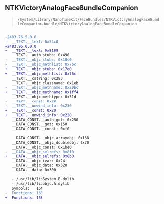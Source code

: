 ## NTKVictoryAnalogFaceBundleCompanion

> `/System/Library/NanoTimeKit/FaceBundles/NTKVictoryAnalogFaceBundleCompanion.bundle/NTKVictoryAnalogFaceBundleCompanion`

```diff

-2483.76.5.0.0
-  __TEXT.__text: 0x54c0
+2483.95.0.0.0
+  __TEXT.__text: 0x5168
   __TEXT.__auth_stubs: 0x490
-  __TEXT.__objc_stubs: 0x18c0
-  __TEXT.__objc_methlist: 0x7bc
+  __TEXT.__objc_stubs: 0x17e0
+  __TEXT.__objc_methlist: 0x76c
   __TEXT.__cstring: 0x283
   __TEXT.__objc_classname: 0x1eb
-  __TEXT.__objc_methname: 0x20bc
+  __TEXT.__objc_methname: 0x1ff4
   __TEXT.__objc_methtype: 0x51d
-  __TEXT.__const: 0x28
-  __TEXT.__unwind_info: 0x230
+  __TEXT.__const: 0x20
+  __TEXT.__unwind_info: 0x220
   __DATA_CONST.__auth_got: 0x250
   __DATA_CONST.__got: 0x150
   __DATA_CONST.__const: 0xf0

   __DATA_CONST.__objc_arrayobj: 0x138
   __DATA_CONST.__objc_doubleobj: 0x70
   __DATA.__objc_const: 0x1be0
-  __DATA.__objc_selrefs: 0x8f0
+  __DATA.__objc_selrefs: 0x8b0
   __DATA.__objc_ivar: 0x24
   __DATA.__objc_data: 0x320
   __DATA.__data: 0x300

   - /usr/lib/libSystem.B.dylib
   - /usr/lib/libobjc.A.dylib
   Symbols:   154
-  Functions: 160
+  Functions: 153
 

```
